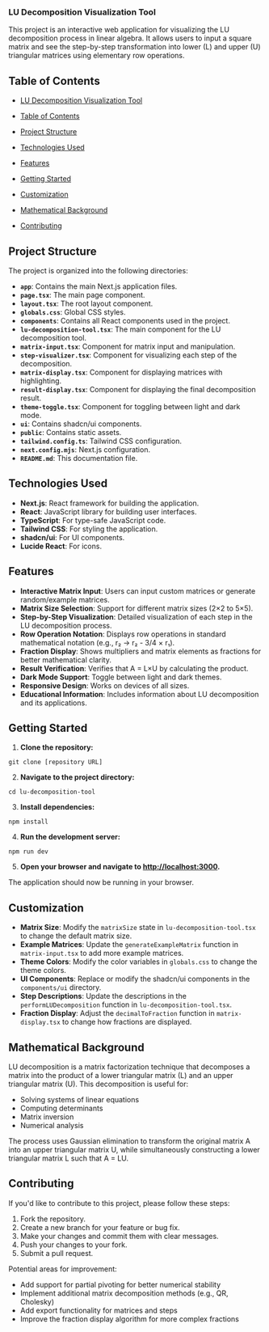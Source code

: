 ### LU Decomposition Visualization Tool

This project is an interactive web application for visualizing the LU decomposition process in linear algebra. It allows users to input a square matrix and see the step-by-step transformation into lower (L) and upper (U) triangular matrices using elementary row operations.

## Table of Contents

- [LU Decomposition Visualization Tool](#lu-decomposition-visualization-tool)

- [Table of Contents](#table-of-contents)
- [Project Structure](#project-structure)
- [Technologies Used](#technologies-used)
- [Features](#features)
- [Getting Started](#getting-started)
- [Customization](#customization)
- [Mathematical Background](#mathematical-background)
- [Contributing](#contributing)


## Project Structure

The project is organized into the following directories:

- **`app`**: Contains the main Next.js application files.
- **`page.tsx`**: The main page component.
- **`layout.tsx`**: The root layout component.
- **`globals.css`**: Global CSS styles.
- **`components`**: Contains all React components used in the project.
- **`lu-decomposition-tool.tsx`**: The main component for the LU decomposition tool.
- **`matrix-input.tsx`**: Component for matrix input and manipulation.
- **`step-visualizer.tsx`**: Component for visualizing each step of the decomposition.
- **`matrix-display.tsx`**: Component for displaying matrices with highlighting.
- **`result-display.tsx`**: Component for displaying the final decomposition result.
- **`theme-toggle.tsx`**: Component for toggling between light and dark mode.
- **`ui`**: Contains shadcn/ui components.
- **`public`**: Contains static assets.
- **`tailwind.config.ts`**: Tailwind CSS configuration.
- **`next.config.mjs`**: Next.js configuration.
- **`README.md`**: This documentation file.


## Technologies Used

- **Next.js**: React framework for building the application.
- **React**: JavaScript library for building user interfaces.
- **TypeScript**: For type-safe JavaScript code.
- **Tailwind CSS**: For styling the application.
- **shadcn/ui**: For UI components.
- **Lucide React**: For icons.


## Features

- **Interactive Matrix Input**: Users can input custom matrices or generate random/example matrices.
- **Matrix Size Selection**: Support for different matrix sizes (2×2 to 5×5).
- **Step-by-Step Visualization**: Detailed visualization of each step in the LU decomposition process.
- **Row Operation Notation**: Displays row operations in standard mathematical notation (e.g., r₂ → r₂ - 3/4 × r₁).
- **Fraction Display**: Shows multipliers and matrix elements as fractions for better mathematical clarity.
- **Result Verification**: Verifies that A = L×U by calculating the product.
- **Dark Mode Support**: Toggle between light and dark themes.
- **Responsive Design**: Works on devices of all sizes.
- **Educational Information**: Includes information about LU decomposition and its applications.


## Getting Started

1. **Clone the repository:**

```shellscript
git clone [repository URL]
```


2. **Navigate to the project directory:**

```shellscript
cd lu-decomposition-tool
```


3. **Install dependencies:**

```shellscript
npm install
```


4. **Run the development server:**

```shellscript
npm run dev
```


5. **Open your browser and navigate to [http://localhost:3000](http://localhost:3000).**

The application should now be running in your browser.




## Customization

- **Matrix Size**: Modify the `matrixSize` state in `lu-decomposition-tool.tsx` to change the default matrix size.
- **Example Matrices**: Update the `generateExampleMatrix` function in `matrix-input.tsx` to add more example matrices.
- **Theme Colors**: Modify the color variables in `globals.css` to change the theme colors.
- **UI Components**: Replace or modify the shadcn/ui components in the `components/ui` directory.
- **Step Descriptions**: Update the descriptions in the `performLUDecomposition` function in `lu-decomposition-tool.tsx`.
- **Fraction Display**: Adjust the `decimalToFraction` function in `matrix-display.tsx` to change how fractions are displayed.


## Mathematical Background

LU decomposition is a matrix factorization technique that decomposes a matrix into the product of a lower triangular matrix (L) and an upper triangular matrix (U). This decomposition is useful for:

- Solving systems of linear equations
- Computing determinants
- Matrix inversion
- Numerical analysis


The process uses Gaussian elimination to transform the original matrix A into an upper triangular matrix U, while simultaneously constructing a lower triangular matrix L such that A = LU.

## Contributing

If you'd like to contribute to this project, please follow these steps:

1. Fork the repository.
2. Create a new branch for your feature or bug fix.
3. Make your changes and commit them with clear messages.
4. Push your changes to your fork.
5. Submit a pull request.


Potential areas for improvement:

- Add support for partial pivoting for better numerical stability
- Implement additional matrix decomposition methods (e.g., QR, Cholesky)
- Add export functionality for matrices and steps
- Improve the fraction display algorithm for more complex fractions
